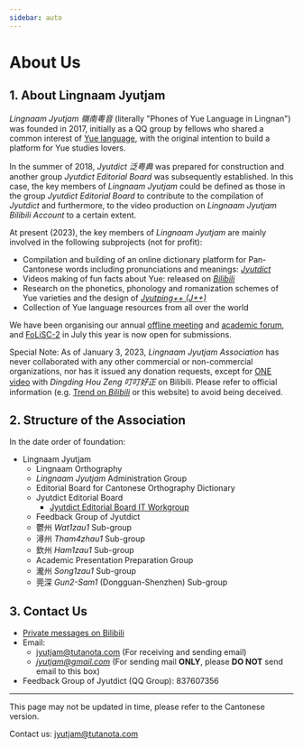 ```yaml
---
sidebar: auto
---
```


# About Us
## 1. About Lingnaam Jyutjam

*Lingnaam Jyutjam 嶺南粵音* (literally "Phones of Yue Language in Lingnan") was founded in 2017, initially as a QQ group by fellows who shared a common interest of [Yue language](https://en.wikipedia.org/wiki/Yue_Chinese), with the original intention to build a platform for Yue studies lovers.

In the summer of 2018, *Jyutdict 泛粤典* was prepared for construction and another group *Jyutdict Editorial Board* was subsequently established. In this case, the key members of *Lingnaam Jyutjam* could be defined as those in the group *Jyutdict Editorial Board* to contribute to the compilation of *Jyutdict* and furthermore, to the video production on *Lingnaam Jyutjam Bilibili Account* to a certain extent.

At present (2023), the key members of *Lingnaam Jyutjam* are mainly involved in the following subprojects (not for profit):

- Compilation and building of an online dictionary platform for Pan-Cantonese words including pronunciations and meanings: *[Jyutdict](/en/jyutdict-android/)*
- Videos making of fun facts about Yue: released on *[Bilibili](https://space.bilibili.com/410568594)*
- Research on the phonetics, phonology and romanization schemes of Yue varieties and the design of *[Jyutping++ (J++)](/en/j++/)*
- Collection of Yue language resources from all over the world

We have been organising our annual [offline meeting](/en/pan-cantonese-offline-meeting/) and [academic forum](/en/folisc/), and [FoLiSC-2](/en/folisc/#folisc-2-open-call-for-papers) in July this year is now open for submissions.

Special Note: As of January 3, 2023, *Lingnaam Jyutjam Association* has never collaborated with any other commercial or non-commercial organizations, nor has it issued any donation requests, except for [ONE video](https://www.bilibili.com/video/BV1ji4y1L7W6) with *Dingding Hou Zeng 叮叮好正* on Bilibili. Please refer to official information (e.g. [Trend on *Bilibili*](https://space.bilibili.com/410568594/dynamic) or this website) to avoid being deceived.

## 2. Structure of the Association

In the date order of foundation:

- Lingnaam Jyutjam
    - Lingnaam Orthography
    - *Lingnaam Jyutjam* Administration Group
    - Editorial Board for Cantonese Orthography Dictionary
    - Jyutdict Editorial Board
        - [Jyutdict Editorial Board IT Workgroup](https://github.com/JyutdictEB)
    - Feedback Group of Jyutdict
    - 鬱州 *Wat1zau1* Sub-group
    - 潯州 *Tham4zhau1* Sub-group
    - 欽州 *Ham1zau1* Sub-group
    - Academic Presentation Preparation Group
    - 瀧州 *Song1zau1* Sub-group
    - 莞深 *Gun2-Sam1* (Dongguan-Shenzhen) Sub-group

## 3. Contact Us

- [Private messages on Bilibili](https://space.bilibili.com/410568594)
- Email:
    - jyutjam@tutanota.com (For receiving and sending email)
    - *jyutjam@gmail.com* (For sending mail **ONLY**, please **DO NOT** send email to this box)
- Feedback Group of Jyutdict (QQ Group): 837607356

---

This page may not be updated in time, please refer to the Cantonese version.

Contact us: jyutjam@tutanota.com
